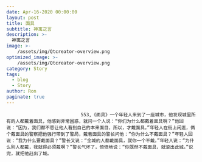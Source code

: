 ```yaml
---
date: Apr-16-2020 00:00:00
layout: post
title: 面具
subtitle: 神寓之言
description: >-
  神寓之言
image: >-
    /assets/img/Qtcreator-overview.png
optimized_image: >-
    /assets/img/Qtcreator-overview.png
category: Story
tags:
  - blog
  - Story
author: Ron
paginate: true
---
```


							　　553,《面具》一个年轻人来到了一座城市，他发现城里所有的人都戴着面具，他感到非常困惑，就问一个人说：“你们为什么都戴着面具啊？”他回说：“因为，我们都不愿让他人看到自己的本来面目，所以，才戴面具。”年轻人在街上闲逛，俩个戴面具的警察把他强行带到了警局，戴着面具的警长问他：“你为什么不戴面具？”年轻人回说：“我为什么要戴面具？”警长又说：“全城的人都戴面具，就你一个不戴。”年轻人说：“为什么别人都戴，我就得必须戴啊？”警长气坏了，愤愤地说：“你既然不戴面具，就滚出此城。”说完，就把他赶出了城。
							
							
						